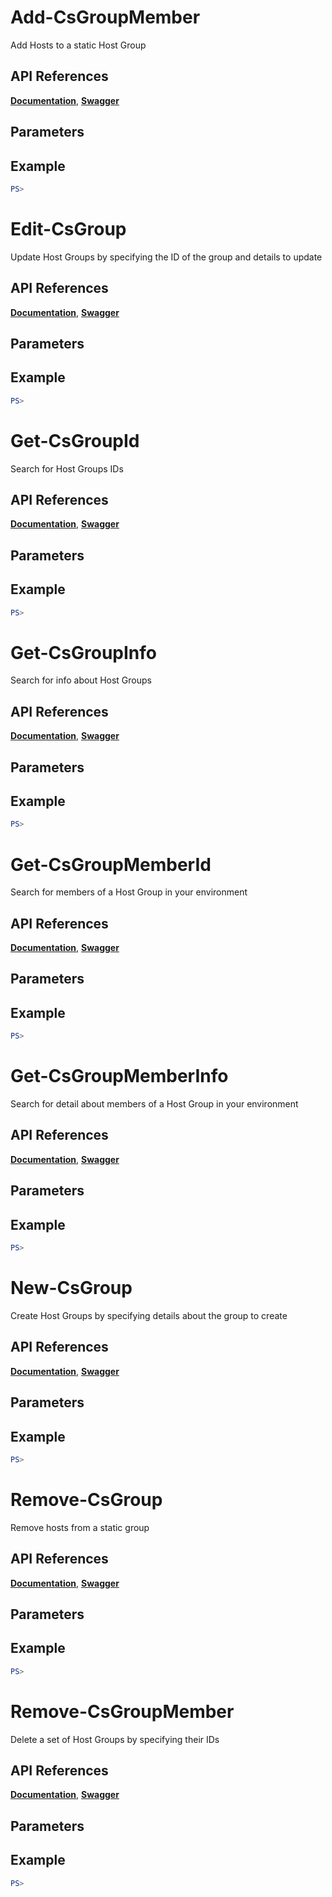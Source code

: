 # Add-CsGroupMember
Add Hosts to a static Host Group

## API References
**[Documentation]()**, **[Swagger]()**

## Parameters

## Example
```powershell
PS>
```

# Edit-CsGroup
Update Host Groups by specifying the ID of the group and details to update

## API References
**[Documentation]()**, **[Swagger]()**

## Parameters

## Example
```powershell
PS>
```

# Get-CsGroupId
Search for Host Groups IDs

## API References
**[Documentation]()**, **[Swagger]()**

## Parameters

## Example
```powershell
PS>
```

# Get-CsGroupInfo
Search for info about Host Groups

## API References
**[Documentation]()**, **[Swagger]()**

## Parameters

## Example
```powershell
PS>
```

# Get-CsGroupMemberId
Search for members of a Host Group in your environment

## API References
**[Documentation]()**, **[Swagger]()**

## Parameters

## Example
```powershell
PS>
```

# Get-CsGroupMemberInfo
Search for detail about members of a Host Group in your environment

## API References
**[Documentation]()**, **[Swagger]()**

## Parameters

## Example
```powershell
PS>
```

# New-CsGroup
Create Host Groups by specifying details about the group to create

## API References
**[Documentation]()**, **[Swagger]()**

## Parameters

## Example
```powershell
PS>
```

# Remove-CsGroup
Remove hosts from a static group

## API References
**[Documentation]()**, **[Swagger]()**

## Parameters

## Example
```powershell
PS>
```

# Remove-CsGroupMember
Delete a set of Host Groups by specifying their IDs

## API References
**[Documentation]()**, **[Swagger]()**

## Parameters

## Example
```powershell
PS>
```